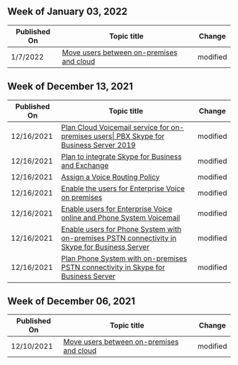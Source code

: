 <!-- This file is generated automatically each week. Changes made to this file will be overwritten.-->



## Week of January 03, 2022


| Published On |Topic title | Change |
|------|------------|--------|
| 1/7/2022 | [Move users between on-premises and cloud](/SkypeForBusiness/hybrid/move-users-between-on-premises-and-cloud) | modified |


## Week of December 13, 2021


| Published On |Topic title | Change |
|------|------------|--------|
| 12/16/2021 | [Plan Cloud Voicemail service for on-premises users\| PBX Skype for Business Server 2019](/SkypeForBusiness/hybrid/plan-cloud-voicemail) | modified |
| 12/16/2021 | [Plan to integrate Skype for Business and Exchange](/SkypeForBusiness/plan-your-deployment/integrate-with-exchange/integrate-with-exchange) | modified |
| 12/16/2021 | [Assign a Voice Routing Policy](/SkypeForBusiness/skype-for-business-hybrid-solutions/plan-your-phone-system-cloud-pbx-solution/assign-a-voice-routing-policy) | modified |
| 12/16/2021 | [Enable the users for Enterprise Voice on premises](/SkypeForBusiness/skype-for-business-hybrid-solutions/plan-your-phone-system-cloud-pbx-solution/enable-the-users-for-enterprise-voice-on-premises) | modified |
| 12/16/2021 | [Enable users for Enterprise Voice online and Phone System Voicemail](/SkypeForBusiness/skype-for-business-hybrid-solutions/plan-your-phone-system-cloud-pbx-solution/enable-users-for-enterprise-voice-online-and-phone-system-voicemail) | modified |
| 12/16/2021 | [Enable users for Phone System with on-premises PSTN connectivity in Skype for Business Server](/SkypeForBusiness/skype-for-business-hybrid-solutions/plan-your-phone-system-cloud-pbx-solution/enable-users-for-phone-system) | modified |
| 12/16/2021 | [Plan Phone System with on-premises PSTN connectivity in Skype for Business Server](/SkypeForBusiness/skype-for-business-hybrid-solutions/plan-your-phone-system-cloud-pbx-solution/plan-phone-system-with-on-premises-pstn-connectivity) | modified |


## Week of December 06, 2021


| Published On |Topic title | Change |
|------|------------|--------|
| 12/10/2021 | [Move users between on-premises and cloud](/SkypeForBusiness/hybrid/move-users-between-on-premises-and-cloud) | modified |
